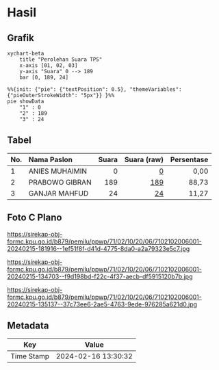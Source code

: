 # Hasil

## Grafik

```mermaid
xychart-beta
    title "Perolehan Suara TPS"
    x-axis [01, 02, 03]
    y-axis "Suara" 0 --> 189
    bar [0, 189, 24]
```

```mermaid
%%{init: {"pie": {"textPosition": 0.5}, "themeVariables": {"pieOuterStrokeWidth": "5px"}} }%%
pie showData
    "1" : 0
    "2" : 189
    "3" : 24
```

## Tabel

| No. | Nama Paslon    | Suara | Suara (raw) | Persentase |
|:--- |:-------------- | -----:| -----------:| ----------:|
| 1   | ANIES MUHAIMIN | 0     | [0][p-1]    | 0,00       |
| 2   | PRABOWO GIBRAN | 189   | [189][p-2]  | 88,73      |
| 3   | GANJAR MAHFUD  | 24    | [24][p-3]   | 11,27      |


[p-1]: https://github.com/gigit-pemilu/pemilu-2024-71-sulawesi-utara/blob/main/pilpres/hitung-suara/sub/71-sulawesi-utara/sub/02-minahasa/sub/10-langowan-barat/sub/2006-tumaratas/sub/001-tps/sub/paslon-1.txt
[p-2]: https://github.com/gigit-pemilu/pemilu-2024-71-sulawesi-utara/blob/main/pilpres/hitung-suara/sub/71-sulawesi-utara/sub/02-minahasa/sub/10-langowan-barat/sub/2006-tumaratas/sub/001-tps/sub/paslon-2.txt
[p-3]: https://github.com/gigit-pemilu/pemilu-2024-71-sulawesi-utara/blob/main/pilpres/hitung-suara/sub/71-sulawesi-utara/sub/02-minahasa/sub/10-langowan-barat/sub/2006-tumaratas/sub/001-tps/sub/paslon-3.txt

## Foto C Plano

https://sirekap-obj-formc.kpu.go.id/b879/pemilu/ppwp/71/02/10/20/06/7102102006001-20240215-181916--1ef51f8f-d41d-4775-8da0-a2a79323e5c7.jpg

https://sirekap-obj-formc.kpu.go.id/b879/pemilu/ppwp/71/02/10/20/06/7102102006001-20240215-134703--f9d198bd-f22c-4f37-aecb-df5915120b7b.jpg

https://sirekap-obj-formc.kpu.go.id/b879/pemilu/ppwp/71/02/10/20/06/7102102006001-20240215-135137--37c73ee6-2ae5-4763-9ede-976285a621d0.jpg


## Metadata

| Key        | Value               |
| ---------- | ------------------- |
| Time Stamp | 2024-02-16 13:30:32 |



